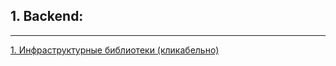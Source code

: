 ## 1. Backend:
- - -

[1. Инфраструктурные библиотеки (кликабельно)](./envelope-backend/src/infrastructure)